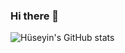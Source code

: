 ### Hi there 👋

<!--
**hbaydemir/hbaydemir** is a ✨ _special_ ✨ repository because its `README.md` (this file) appears on your GitHub profile.

Here are some ideas to get you started:

- 🔭 I’m currently working on ...
- 🌱 I’m currently learning ...
- 👯 I’m looking to collaborate on ...
- 🤔 I’m looking for help with ...
- 💬 Ask me about ...
- 📫 How to reach me: ...
- 😄 Pronouns: ...
- ⚡ Fun fact: ...
-->

![Hüseyin's GitHub stats](https://github-readme-stats.vercel.app/api?username=hbaydemir&show_icons=true&theme=radical)
